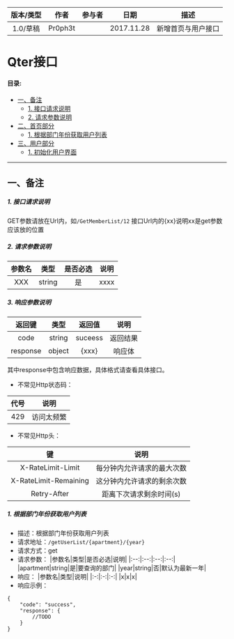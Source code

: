 |版本/类型|作者|参与者|日期|描述|
|:---:|:---:|:---:|:---:|:---:|
|1.0/草稿|Pr0ph3t||2017.11.28|新增首页与用户接口|

# Qter接口

#### 目录:
- [一、备注](#一备注)
  - [1. 接口请求说明](#1-接口请求说明)
  - [2. 请求参数说明](#2-请求参数说明)
- [二、首页部分](#二首页部分)
  - [1. 根据部门年份获取用户列表](#1-根据部门年份获取用户列表)
- [三、用户部分](#三用户部分)
  - [1. 初始化用户界面](#1-初始化用户界面)

-------

## 一、备注 ##

##### 1. 接口请求说明 #####

GET参数请放在Url内，如``/GetMemberList/12``
接口Url内的{xx}说明xx是get参数应该放的位置

##### 2. 请求参数说明 #####

|参数名|类型|是否必选|说明|
|:---:|:---:|:---:|:---:|
|XXX|string|是|xxxx|

##### 3. 响应参数说明 #####

|返回键|类型|返回值|说明|
|:---:|:---:|:---:|:---:|
|code|string|suceess|返回结果|
|response|object|{xxx}|响应体|

其中response中包含响应数据，具体格式请查看具体接口。

- 不常见Http状态码：

|代号|说明|
|:---:|:---:|
|429|访问太频繁|

- 不常见Http头：

|键|说明|
|:---:|:---:|
|X-RateLimit-Limit|每分钟内允许请求的最大次数|
|X-RateLimit-Remaining|这分钟内允许请求的剩余次数|
|Retry-After|距离下次请求剩余时间(s)|


##### 1. 根据部门年份获取用户列表 #####
- 描述：根据部门年份获取用户列表
- 请求地址：`/getUserList/{apartment}/{year}`
- 请求方式：get
- 请求参数：
|参数名|类型|是否必选|说明|
|:--:|:--:|:--:|:--:|
|apartment|string|是|要查询的部门|
|year|string|否|默认为最新一年|
- 响应：
|参数名|类型|说明|
|:-:|:-:|:-:|
|x|x|x|
- 响应示例：
```
{
    "code": "success",
    "response": {
        //TODO
    }
}
```